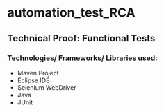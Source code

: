 # automation_test_RCA
## Technical Proof: Functional Tests

### Technologies/ Frameworks/ Libraries used:

* Maven Project
* Eclipse IDE
* Selenium WebDriver
* Java
* JUnit
